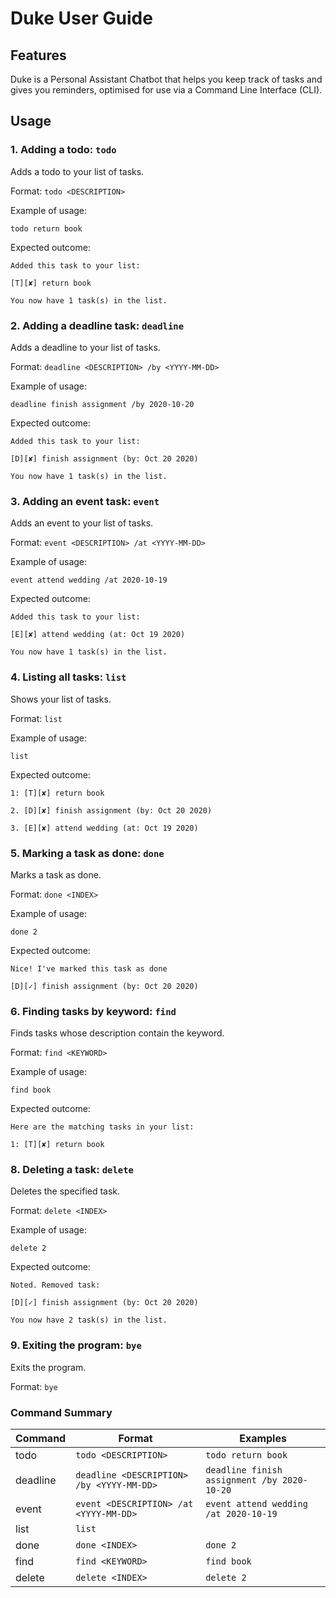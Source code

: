 # Duke User Guide

## Features
Duke is a Personal Assistant Chatbot that helps you keep track of tasks and gives you reminders, optimised for use via a Command Line Interface (CLI).

## Usage

### 1. Adding a todo: `todo`
Adds a todo to your list of tasks.

Format: `todo <DESCRIPTION>`

Example of usage: 

`todo return book`

Expected outcome:

`Added this task to your list:`

`[T][✘] return book`

`You now have 1 task(s) in the list.`

### 2. Adding a deadline task: `deadline`
Adds a deadline to your list of tasks.

Format: `deadline <DESCRIPTION> /by <YYYY-MM-DD>`

Example of usage: 

`deadline finish assignment /by 2020-10-20`

Expected outcome:

`Added this task to your list:`

`[D][✘] finish assignment (by: Oct 20 2020)`

`You now have 1 task(s) in the list.`

### 3. Adding an event task: `event`
Adds an event to your list of tasks.

Format: `event <DESCRIPTION> /at <YYYY-MM-DD>`

Example of usage: 

`event attend wedding /at 2020-10-19`

Expected outcome:

`Added this task to your list:`

`[E][✘] attend wedding (at: Oct 19 2020)`

`You now have 1 task(s) in the list.`

### 4. Listing all tasks: `list`
Shows your list of tasks.

Format: `list`

Example of usage: 

`list`

Expected outcome:

`1: [T][✘] return book`

`2. [D][✘] finish assignment (by: Oct 20 2020)`

`3. [E][✘] attend wedding (at: Oct 19 2020)`

### 5. Marking a task as done: `done`
Marks a task as done.

Format: `done <INDEX>`

Example of usage: 

`done 2`

Expected outcome:

`Nice! I've marked this task as done`

`[D][✓] finish assignment (by: Oct 20 2020)`

### 6. Finding tasks by keyword: `find`
Finds tasks whose description contain the keyword.

Format: `find <KEYWORD>`

Example of usage: 

`find book`

Expected outcome:

`Here are the matching tasks in your list:`

`1: [T][✘] return book`

### 8. Deleting a task: `delete`
Deletes the specified task.

Format: `delete <INDEX>`

Example of usage: 

`delete 2`

Expected outcome:

`Noted. Removed task:`

`[D][✓] finish assignment (by: Oct 20 2020)`

`You now have 2 task(s) in the list.`

### 9. Exiting the program: `bye`
Exits the program.

Format: `bye`

### Command Summary

Command | Format | Examples
------------ | ------------- | -------------
todo | `todo <DESCRIPTION>` | `todo return book`
deadline | `deadline <DESCRIPTION> /by <YYYY-MM-DD>` | `deadline finish assignment /by 2020-10-20`
event | `event <DESCRIPTION> /at <YYYY-MM-DD>` | `event attend wedding /at 2020-10-19`
list | `list` | 
done | `done <INDEX>` | `done 2`
find | `find <KEYWORD>` | `find book`
delete | `delete <INDEX>` | `delete 2`